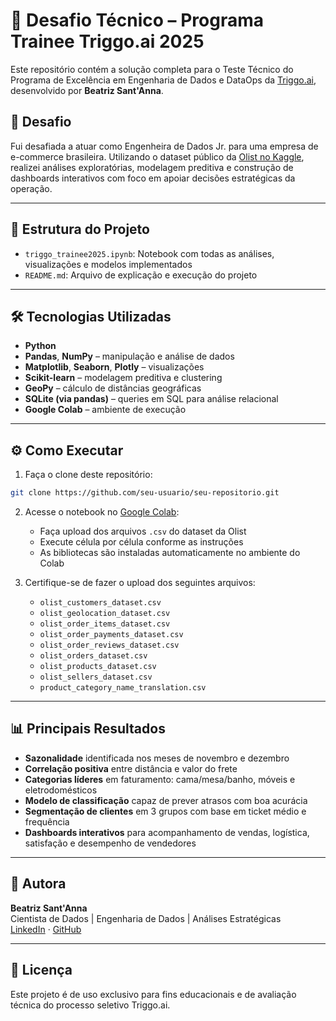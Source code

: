 # 🚀 Desafio Técnico – Programa Trainee Triggo.ai 2025

Este repositório contém a solução completa para o Teste Técnico do Programa de Excelência em Engenharia de Dados e DataOps da [Triggo.ai](https://triggo.ai), desenvolvido por **Beatriz Sant'Anna**.

## 🧠 Desafio

Fui desafiada a atuar como Engenheira de Dados Jr. para uma empresa de e-commerce brasileira. Utilizando o dataset público da [Olist no Kaggle](https://www.kaggle.com/datasets/olistbr/brazilian-ecommerce), realizei análises exploratórias, modelagem preditiva e construção de dashboards interativos com foco em apoiar decisões estratégicas da operação.

---

## 📁 Estrutura do Projeto

- `triggo_trainee2025.ipynb`: Notebook com todas as análises, visualizações e modelos implementados
- `README.md`: Arquivo de explicação e execução do projeto

---

## 🛠️ Tecnologias Utilizadas

- **Python**
- **Pandas**, **NumPy** – manipulação e análise de dados
- **Matplotlib**, **Seaborn**, **Plotly** – visualizações
- **Scikit-learn** – modelagem preditiva e clustering
- **GeoPy** – cálculo de distâncias geográficas
- **SQLite (via pandas)** – queries em SQL para análise relacional
- **Google Colab** – ambiente de execução

---

## ⚙️ Como Executar

1. Faça o clone deste repositório:
```bash
git clone https://github.com/seu-usuario/seu-repositorio.git
```

2. Acesse o notebook no [Google Colab](https://colab.research.google.com/):
   - Faça upload dos arquivos `.csv` do dataset da Olist
   - Execute célula por célula conforme as instruções
   - As bibliotecas são instaladas automaticamente no ambiente do Colab

3. Certifique-se de fazer o upload dos seguintes arquivos:
   - `olist_customers_dataset.csv`
   - `olist_geolocation_dataset.csv`
   - `olist_order_items_dataset.csv`
   - `olist_order_payments_dataset.csv`
   - `olist_order_reviews_dataset.csv`
   - `olist_orders_dataset.csv`
   - `olist_products_dataset.csv`
   - `olist_sellers_dataset.csv`
   - `product_category_name_translation.csv`

---

## 📊 Principais Resultados

- **Sazonalidade** identificada nos meses de novembro e dezembro
- **Correlação positiva** entre distância e valor do frete
- **Categorias líderes** em faturamento: cama/mesa/banho, móveis e eletrodomésticos
- **Modelo de classificação** capaz de prever atrasos com boa acurácia
- **Segmentação de clientes** em 3 grupos com base em ticket médio e frequência
- **Dashboards interativos** para acompanhamento de vendas, logística, satisfação e desempenho de vendedores

---

## 👤 Autora

**Beatriz Sant'Anna**  
Cientista de Dados | Engenharia de Dados | Análises Estratégicas  
[LinkedIn](https://www.linkedin.com/in/beatriz-santanna/) · [GitHub](https://github.com/seu-usuario)

---

## 📝 Licença

Este projeto é de uso exclusivo para fins educacionais e de avaliação técnica do processo seletivo Triggo.ai.
